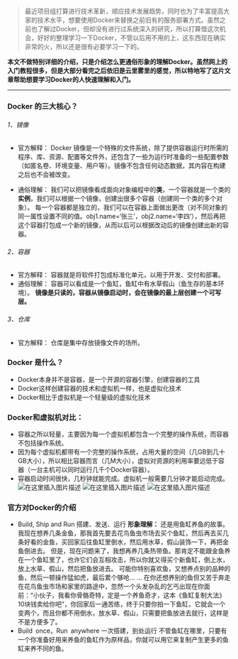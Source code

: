 >最近项目组打算进行技术革新，顺应技术发展趋势，同时也为了丰富提高大家的技术水平，想要使用Docker来替换之前旧有的服务部署方式。虽然之前也了解过Docker，但却没有进行过系统深入的研究，所以打算借这次机会，好好的整理学习一下Docker，不管以后用不用的上，这东西现在确实非常的火，所以还是很有必要学习一下的。

**本文不做特别详细的介绍，只是介绍怎么更通俗形象的理解Docker。虽然网上的入门教程很多，但是大部分看完之后依旧是云里雾里的感觉，所以特地写了这片文章帮助想要学习Docker的人快速理解和入门。**

----------------------------------------------------------------------

### Docker 的三大核心？
###### 1、镜像
* 官方解释：
Docker 镜像是一个特殊的文件系统，除了提供容器运行时所需的程序、库、资源、配置等文件外，还包含了一些为运行时准备的一些配置参数（如匿名卷、环境变量、用户等）。镜像不包含任何动态数据，其内容在构建之后也不会被改变。

* 通俗理解：
我们可以把镜像看成面向对象编程中的**类**，一个容器就是一个类的**实例**，我们可以根据一个镜像，创建出很多个容器（创建同一个类的多个对象）。
每一个容器都是独立的，我们可以在容器上面做出更改（对不同对象的同一属性设置不同的值。obj1.name=‘张三’，obj2.name=‘李四’），然后再把这个容器打包成一个新的镜像，从而以后可以根据改动后的镜像创建出新的容器。
###### 2、容器
* 官方解释：
容器就是将软件打包成标准化单元，以用于开发、交付和部署。
* 通俗理解：
容器可以看成是一个鱼缸，鱼缸中有水草假山（鱼生存的基本环境）。
**镜像是只读的，容器从镜像启动时，会在镜像的最上层创建一个可写层。**
###### 3、仓库
* 官方解释：
仓库是集中存放镜像文件的场所。
### Docker 是什么？  
* Docker本身并不是容器，是一个开源的容器引擎，创建容器的工具
* Docker这样创建容器的技术和虚拟机一样，也是虚拟化技术
* Docker相比于虚拟机是一个轻量级的虚拟化技术

### Docker和虚拟机对比：
* 容器之所以轻量，主要因为每一个虚拟机都包含一个完整的操作系统，而容器不包括操作系统。
* 因为每个虚拟机都带有一个完整的操作系统，占用大量的空间（几GB到几十GB大小），所以相比容器而言（几M大小），虚拟对资源的利用率要远低于容器（一台主机可以同时运行几千个Docker容器）。
* 容器启动时间很快，几秒钟就能完成。虚拟机一般需要几分钟才能启动完成。
![在这里插入图片描述](https://img-blog.csdnimg.cn/20190727150358780.png?x-oss-process=image/watermark,type_ZmFuZ3poZW5naGVpdGk,shadow_10,text_aHR0cHM6Ly9ibG9nLmNzZG4ubmV0L3dueF81MjA1NQ==,size_16,color_FFFFFF,t_70)
![在这里插入图片描述](https://img-blog.csdnimg.cn/20190727150411326.png?x-oss-process=image/watermark,type_ZmFuZ3poZW5naGVpdGk,shadow_10,text_aHR0cHM6Ly9ibG9nLmNzZG4ubmV0L3dueF81MjA1NQ==,size_16,color_FFFFFF,t_70)
![在这里插入图片描述](https://img-blog.csdnimg.cn/20190727152610885.png?x-oss-process=image/watermark,type_ZmFuZ3poZW5naGVpdGk,shadow_10,text_aHR0cHM6Ly9ibG9nLmNzZG4ubmV0L3dueF81MjA1NQ==,size_16,color_FFFFFF,t_70)

### 官方对Docker的介绍
* Build, Ship and Run  搭建、发送、运行
**形象理解：**
还是用鱼缸养鱼的故事。我现在想养几条金鱼，那我首先要去花鸟鱼虫市场去买个鱼缸，然后再去买几条好看的金鱼，买回家后往鱼缸里倒水，然后用水草，假山装饰一下，再把金鱼倒进去。
但是，现在问题来了，我想再养几条热带鱼。那肯定不能跟金鱼养在一个鱼缸里了，也许它们会互相攻击，所以你就又得买个新鱼缸，倒上水，放上水草、假山，然后把鱼放进去。
可能你特别喜欢鱼，又想养点别的品种的鱼，然后一顿操作猛如虎，最后累个够呛... ...
在你还想养别的鱼但又苦于奔走在花鸟鱼虫市场和家里的路途中，忽然一个头发杂乱的乞丐出现在你面前：“小伙子，我看你骨骼奇特，定是一个养鱼奇才，这本《鱼缸复制大法》10块钱卖给你吧”，你回家后一通苦练，终于只要你拍一下鱼缸，它就会一个变两个，而且你都不用倒水，放水草、假山，只需要把鱼放进去就行，这样是不是方便多了。
* Build once，Run anywhere   一次搭建，到处运行
不管鱼缸在哪里，只要有一个你准备好用来养鱼的鱼缸作为原样品，你就可以用它来复制产生更多的鱼缸来养不同的鱼。